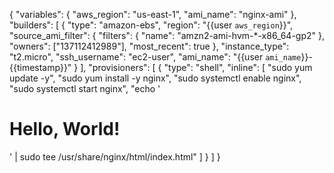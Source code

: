 {
  "variables": {
    "aws_region": "us-east-1",
    "ami_name": "nginx-ami"
  },
  "builders": [
    {
      "type": "amazon-ebs",
      "region": "{{user `aws_region`}}",
      "source_ami_filter": {
        "filters": {
          "name": "amzn2-ami-hvm-*-x86_64-gp2"
        },
        "owners": ["137112412989"],
        "most_recent": true
      },
      "instance_type": "t2.micro",
      "ssh_username": "ec2-user",
      "ami_name": "{{user `ami_name`}}-{{timestamp}}"
    }
  ],
  "provisioners": [
    {
      "type": "shell",
      "inline": [
        "sudo yum update -y",
        "sudo yum install -y nginx",
        "sudo systemctl enable nginx",
        "sudo systemctl start nginx",
        "echo '<h1>Hello, World!</h1>' | sudo tee /usr/share/nginx/html/index.html"
      ]
    }
  ]
}
